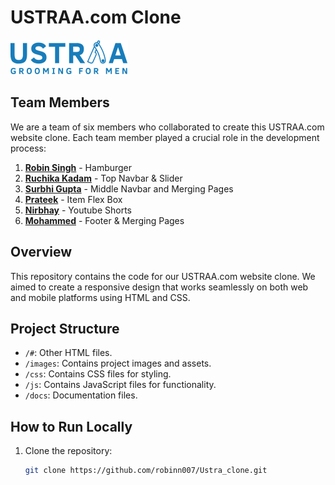 # USTRAA.com Clone

![USTRAA Logo](https://raw.githubusercontent.com/robinn007/Ustra_clone/e2e12d928742eef201e413167889c1e1916acdaa/images/USTRAA-logo.svg)

## Team Members

We are a team of six members who collaborated to create this USTRAA.com website clone. Each team member played a crucial role in the development process:

1. **[Robin Singh](#)** - Hamburger
2. **[Ruchika Kadam](#)** - Top Navbar & Slider
3. **[Surbhi Gupta](#)** - Middle Navbar and Merging Pages
4. **[Prateek](#)** - Item Flex Box
5. **[Nirbhay](#)** - Youtube Shorts
6. **[Mohammed](#)** - Footer & Merging Pages

## Overview

This repository contains the code for our USTRAA.com website clone. We aimed to create a responsive design that works seamlessly on both web and mobile platforms using HTML and CSS.

## Project Structure

- `/#`: Other HTML files.
- `/images`: Contains project images and assets.
- `/css`: Contains CSS files for styling.
- `/js`: Contains JavaScript files for functionality.
- `/docs`: Documentation files.

## How to Run Locally

1. Clone the repository:

   ```bash
   git clone https://github.com/robinn007/Ustra_clone.git
